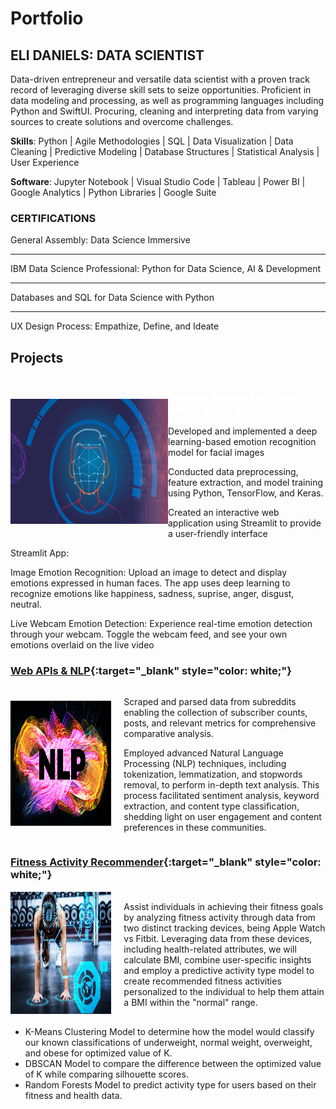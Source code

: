 # Portfolio

## ELI DANIELS: DATA SCIENTIST 
Data-driven entrepreneur and versatile data scientist with a proven track record of leveraging diverse skill sets to seize opportunities. Proficient in data modeling and processing, as well as programming languages including Python and SwiftUI. Procuring, cleaning and interpreting data from varying sources to create solutions and overcome challenges.

**Skills**: Python | Agile Methodologies | SQL | Data Visualization | Data Cleaning | Predictive Modeling | Database Structures | Statistical Analysis | User Experience 

**Software**: Jupyter Notebook | Visual Studio Code | Tableau | Power BI | Google Analytics | Python Libraries | Google Suite 

### CERTIFICATIONS 
General Assembly: Data Science Immersive
- - - - 
IBM Data Science Professional: Python for Data Science, AI & Development
- - - -
Databases and SQL for Data Science with Python 
- - - -
UX Design Process: Empathize, Define, and Ideate 

## Projects 
<div style="display: flex; align-items: center;">
  <div style="flex: 1;">
    <img src="assets/Emotion-Recognition-image.jpg" alt="alt text" width="300" height="200">
  </div>
  <div style="flex: 1;">
    <h3><a href="https://github.com/elidaniels99/Emotion_Recognition" target="_blank" style="color: white;">Emotion Recognition using Deep Learning</a></h3>
    <p>Developed and implemented a deep learning-based emotion recognition model for facial images</p>
    <p>Conducted data preprocessing, feature extraction, and model training using Python, TensorFlow, and Keras.</p>
    <p>Created an interactive web application using Streamlit to provide a user-friendly interface</p>
  </div>
</div>
Streamlit App:

Image Emotion Recognition:
Upload an image to detect and display emotions expressed in human faces. The app uses deep learning to recognize emotions like happiness, sadness, suprise, anger, disgust, neutral.

Live Webcam Emotion Detection:
Experience real-time emotion detection through your webcam. Toggle the webcam feed, and see your own emotions overlaid on the live video

### [Web APIs & NLP](https://github.com/elidaniels99/Web-APIs-NLP){:target="_blank" style="color: white;"}
<div style="display: flex; align-items: center;">
  <div style="flex: 1;">
    <img src="assets/NLP.jpg" alt="alt text" width="300" height="200">
  </div>
  <div style="flex: 2; padding-left: 20px;">
    <p>Scraped and parsed data from subreddits enabling the collection of subscriber counts, posts, and relevant metrics for comprehensive comparative analysis.</p>
    <p>Employed advanced Natural Language Processing (NLP) techniques, including tokenization, lemmatization, and stopwords removal, to perform in-depth text analysis. This process facilitated sentiment analysis, keyword extraction, and content type classification, shedding light on user engagement and content preferences in these communities.</p>
  </div>
</div>

### [Fitness Activity Recommender](https://github.com/elidaniels99/FitnessActivityRecommender){:target="_blank" style="color: white;"}
<div style="display: flex; align-items: center;">
  <div style="flex: 1;">
    <img src="assets/fitnessimage.png" alt="alt text" width="300" height="200">
  </div>
  <div style="flex: 2; padding-left: 20px;">
    <p>Assist individuals in achieving their fitness goals by analyzing fitness activity through data from two distinct tracking devices, being Apple Watch vs Fitbit. Leveraging data from these devices, including health-related attributes, we will calculate BMI, combine user-specific insights and employ a predictive activity type model to create recommended fitness activities personalized to the individual to help them attain a BMI within the "normal" range.</p>
  </div>
</div>

- K-Means Clustering Model to determine how the model would classify our known classifications of underweight, normal weight, overweight, and obese for optimized value of K.
- DBSCAN Model to compare the difference between the optimized value of K while comparing silhouette scores.
- Random Forests Model to predict activity type for users based on their fitness and health data.

